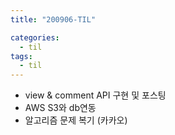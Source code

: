 ```yaml
---
title: "200906-TIL"

categories:
  - til
tags:
  - til
---
```


- view & comment API 구현 및 포스팅
- AWS S3와 db연동
- 알고리즘 문제 복기 (카카오)
